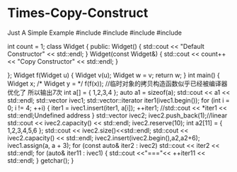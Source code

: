 # Times-Copy-Construct
Just A Simple Example
#include<iostream>
#include<vector>
#include<algorithm>
#include<iterator>

int count = 1;
class Widget {
public:
	Widget() { std::cout << "Default Constructor" << std::endl; }
	Widget(const Widget&) { std::cout << count++ << "Copy Constructor" << std::endl; }

};
Widget f(Widget u)
{
	Widget v(u);
	Widget w = v;
	return w;
}
int main() 
{
	Widget x;
	/*
	Widget y =
	*/
	f(f(x));
	//临时对象的拷贝构造函数似乎已经被编译器优化了 所以输出7次
	int a[] = { 1,2,3,4 };
	auto a1 = sizeof(a);
	std::cout << a1 << std::endl;
	std::vector<int> ivec1;
	std::vector<int>::iterator iter1(ivec1.begin());
	for (int i = 0; i != 4; ++i)
	{
		iter1 = ivec1.insert(iter1, a[i]);
		++iter1;
		//std::cout << *iter1 << std::endl;Undefined address
	}
	std::vector<int> ivec2;
	ivec2.push_back(1);//linear 
	std::cout << ivec2.capacity() << std::endl;
	ivec2.reserve(10);
	int a2[11] = { 1,2,3,4,5,6 };
	std::cout << ivec2.size()<<std::endl;
	std::cout << ivec2.capacity() << std::endl;
	ivec2.insert(ivec2.begin(),a2,a2+6);
	ivec1.assign(a, a + 3);
	for (const auto& iter2 : ivec2)
		std::cout << iter2 << std::endl;
	for (auto& iter11 : ivec1)
	{
		std::cout <<"==="<< ++iter11 << std::endl;
	}
	getchar();
}
